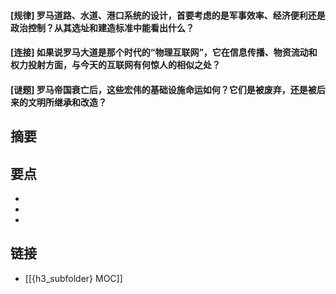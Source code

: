 #### [规律] 罗马道路、水道、港口系统的设计，首要考虑的是军事效率、经济便利还是政治控制？从其选址和建造标准中能看出什么？


#### [连接] 如果说罗马大道是那个时代的“物理互联网”，它在信息传播、物资流动和权力投射方面，与今天的互联网有何惊人的相似之处？


#### [谜题] 罗马帝国衰亡后，这些宏伟的基础设施命运如何？它们是被废弃，还是被后来的文明所继承和改造？


## 摘要


## 要点

- 
- 
- 

## 链接

- [[{h3_subfolder} MOC]]
